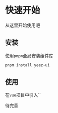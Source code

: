 # 快速开始

从这里开始使用吧

## 安装

使用`pnpm`全局安装组件库

```bash
pnpm install yeez-ui
```

## 使用

在`vue`项目中引入``

待完善

```

```
